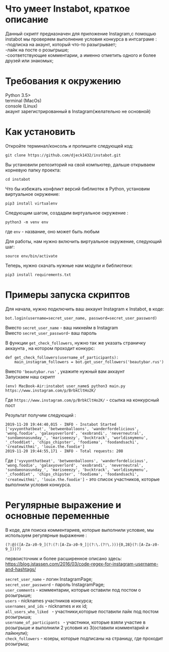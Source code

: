 # Что умеет Instabot, краткое описание 
  Данный скрипт предназначен для приложение Instagram,с помощью instabot мы проверяем выполнение условия конкурса в интсаграме :<br>
  -подписка на акаунт, который что-то разыгрывает;<br>
  -лайк на посте о розыгрыше;<br>
  -соответствующие комментарии, а именно отметить одного и более друзей или знакомых;<br>

# Требования к окружению
 Python 3.5> <br>
 terminal (MacOs)<br>
 console (Linux) <br>
 акаунт зарегистрированный в Instagram(желательно не основной) 

# Как установить
Откройте терминал/консоль и пропишите следующей код: 

```
git clone https://github.com/djeck1432/instabot.git
```
Вы установили репозиторий на свой компьютер, дальше открываем корневую папку проекта: 
```
cd instabot
```
Что бы избежать конфликт версий библиотек  в Python, установим виртуальное окружение: <br>
```
pip3 install virtualenv
```
Следующим шагом, создадим виртуальное окружение : <br>
```
python3 -m venv env 
```
где ```env``` - название, оно может быть любым <br>

Для работы, нам нужно включить виртуальное окружение, следующий шаг: 

```
source env/bin/activate
```
Теперь, нужно скачать нужные нам модули и библиотеки: 
```
pip3 install requirements.txt
```

# Примеры запуска скриптов
Для начала, нужно подключить ваш аккаунт Instagram к Instabot, в коде: 
```
bot.login(username=secret_user_name, password=secret_user_password) 
```
Вместо ```secret_user_name``` - ваш никнейм в Instagram<br>
Вместо ```secret_user_password```- ваш пароль 


В функции ```get_check_followers```, нужно так же указать страничку аккаунта , на котором проходит конкурс: 
```
def get_check_followers(username_of_participants):
    main_instagram_followers = bot.get_user_followers('beautybar.rus')
```
Вместо ```'beautybar.rus'``` , укажите нужный вам аккаунт
<br>
Запускаем наш скрипт 
```
(env) MacBook-Air:instabot user_name$ python3 main.py https://www.instagram.com/p/BrbkCltHo2K/
```
Где ```https://www.instagram.com/p/BrbkCltHo2K/``` - ссылка на конкурсный пост 

Результат получим следующий : 
```
2019-11-20 19:44:40,015 - INFO - Instabot Started
['vyvyonthatbeat', 'betweenballoons', 'wanderfordelicious', 'wong.foodie', 'galaxyoverlord', 'exobrandi', 'neverneutral', 'sundaeonasunday_', 'mariseeezy', 'bvcktrack', 'worldismymenu', '_cfooddiet', 'chips_chipster', 'foodiema', 'foodandsachi', 'createwithmi', 'louie.the.foodie']
2019-11-20 19:44:55,171 - INFO - Total requests: 208
```
Где ```['vyvyonthatbeat', 'betweenballoons', 'wanderfordelicious', 'wong.foodie', 'galaxyoverlord', 'exobrandi', 'neverneutral', 'sundaeonasunday_', 'mariseeezy', 'bvcktrack', 'worldismymenu', '_cfooddiet', 'chips_chipster', 'foodiema', 'foodandsachi', 'createwithmi', 'louie.the.foodie']``` - это список участников, которые выполнили условия конкурса.

# Регулярные выражение и основные переменные 
В коде, для поиска комментариев, которые выполнили условие, мы используем регулярные выражение :
```
(?:@)([A-Za-z0-9_](?:(?:[A-Za-z0-9_]|(?:\.(?!\.))){0,28}(?:[A-Za-z0-9_]))?)
```
первоисточник и более расширенное описано здесь: <br>
<a href='https://blog.jstassen.com/2016/03/code-regex-for-instagram-username-and-hashtags/'>https://blog.jstassen.com/2016/03/code-regex-for-instagram-username-and-hashtags/</a><br>

```secret_user_name``` - логин InstagramPage;<br>
```secret_user_password``` - пароль InstagramPage;<br>
```user_comments``` - комментарии, которые оставили под постом о розыгрыше;<br>
 ```users``` - nicknames участников конкурса; <br>
 ```usernames_and_ids``` - nicknames и их id;<br>
 ```all_users_who_liked ``` - участники,которые поставили лайк под постом розыгрыша;<br>
 ```username_of_participants ``` - участники, которые взяли участие в розыгрыше и выполнили 2 условия из 3(оставили комментарий и лайкнули);<br>
```check_followers``` - юзеры, которые подписаны на страницу, где проходит розыгрыш;<br>





 
  
 

